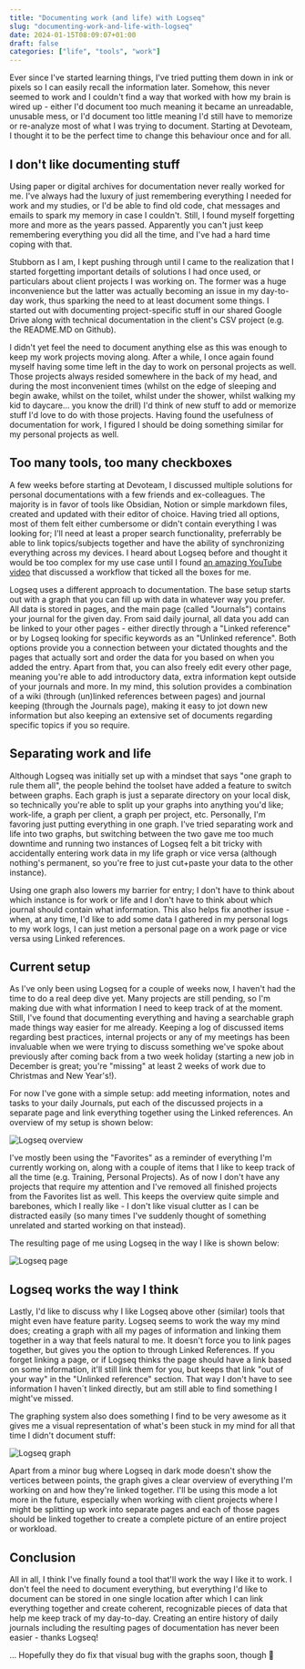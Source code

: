 ```yaml
---
title: "Documenting work (and life) with Logseq"
slug: "documenting-work-and-life-with-logseq"
date: 2024-01-15T08:09:07+01:00
draft: false
categories: ["life", "tools", "work"]
---
```


Ever since I've started learning things, I've tried putting them down in ink or pixels so I can easily recall the information later. Somehow, this never seemed to work and I couldn't find a way that worked with how my brain is wired up - either I'd document too much meaning it became an unreadable, unusable mess, or I'd document too little meaning I'd still have to memorize or re-analyze most of what I was trying to document. Starting at Devoteam, I thought it to be the perfect time to change this behaviour once and for all.

<!--more-->

## I don't like documenting stuff
Using paper or digital archives for documentation never really worked for me. I've always had the luxury of just remembering everything I needed for work and my studies, or I'd be able to find old code, chat messages and emails to spark my memory in case I couldn't. Still, I found myself forgetting more and more as the years passed. Apparently you can't just keep remembering everything you did all the time, and I've had a hard time coping with that.

Stubborn as I am, I kept pushing through until I came to the realization that I started forgetting important details of solutions I had once used, or particulars about client projects I was working on. The former was a huge inconvenience but the latter was actually becoming an issue in my day-to-day work, thus sparking the need to at least document some things. I started out with documenting project-specific stuff in our shared Google Drive along with technical documentation in the client's CSV project (e.g. the README.MD on Github).

I didn't yet feel the need to document anything else as this was enough to keep my work projects moving along. After a while, I once again found myself having some time left in the day to work on personal projects as well. Those projects always resided somewhere in the back of my head, and during the most inconvenient times (whilst on the edge of sleeping and begin awake, whilst on the toilet, whilst under the shower, whilst walking my kid to daycare... you know the drill) I'd think of new stuff to add or memorize stuff I'd love to do with those projects. Having found the usefulness of documentation for work, I figured I should be doing something similar for my personal projects as well.


## Too many tools, too many checkboxes
A few weeks before starting at Devoteam, I discussed multiple solutions for personal documentations with a few friends and ex-colleagues. The majority is in favor of tools like Obsidian, Notion or simple markdown files, created and updated with their editor of choice. Having tried all options, most of them felt either cumbersome or didn't contain everything I was looking for; I'll need at least a proper search functionality, preferrably be able to link topics/subjects together and have the ability of synchronizing everything across my devices.
I heard about Logseq before and thought it would be too complex for my use case until I found [an amazing YouTube video](https://youtu.be/pS5fyFWsZT4?si=80Z9GWeoEXUyor2g) that discussed a workflow that ticked all the boxes for me.

Logseq uses a different approach to documentation. The base setup starts out with a graph that you can fill up with data in whatever way you prefer. All data is stored in pages, and the main page (called "Journals") contains your journal for the given day. From said daily journal, all data you add can be linked to your other pages - either directly through a "Linked reference" or by Logseq looking for specific keywords as an "Unlinked reference". Both options provide you a connection between your dictated thoughts and the pages that actually sort and order the data for you based on when you added the entry.
Apart from that, you can also freely edit every other page, meaning you're able to add introductory data, extra information kept outside of your journals and more. In my mind, this solution provides a combination of a wiki (through (un)linked references between pages) and journal keeping (through the Journals page), making it easy to jot down new information but also keeping an extensive set of documents regarding specific topics if you so require.

## Separating work and life
Although Logseq was initially set up with a mindset that says "one graph to rule them all", the people behind the toolset have added a feature to switch between graphs. Each graph is just a separate directory on your local disk, so technically you're able to split up your graphs into anything you'd like; work-life, a graph per client, a graph per project, etc. Personally, I'm favoring just putting everything in one graph. I've tried separating work and life into two graphs, but switching between the two gave me too much downtime and running two instances of Logseq felt a bit tricky with accidentally entering work data in my life graph or vice versa (although nothing's permanent, so you're free to just cut+paste your data to the other instance).

Using one graph also lowers my barrier for entry; I don't have to think about which instance is for work or life and I don't have to think about which journal should contain what information. This also helps fix another issue - when, at any time, I'd like to add some data I gathered in my personal logs to my work logs, I can just metion a personal page on a work page or vice versa using Linked references.

## Current setup
As I've only been using Logseq for a couple of weeks now, I haven't had the time to do a real deep dive yet. Many projects are still pending, so I'm making due with what information I need to keep track of at the moment. Still, I've found that documenting everything and having a searchable graph made things way easier for me already. Keeping a log of discussed items regarding best practices, internal projects or any of my meetings has been invaluable when we were trying to discuss something we've spoke about previously after coming back from a two week holiday (starting a new job in December is great; you're "missing" at least 2 weeks of work due to Christmas and New Year's!).

For now I've gone with a simple setup: add meeting information, notes and tasks to your daily Journals, put each of the discussed projects in a separate page and link everything together using the Linked references. An overview of my setup is shown below:

![Logseq overview](logseq_overview.png)

I've mostly been using the "Favorites" as a reminder of everything I'm currently working on, along with a couple of items that I like to keep track of all the time (e.g. Training, Personal Projects). As of now I don't have any projects that require my attention and I've removed all finished projects from the Favorites list as well. This keeps the overview quite simple and barebones, which I really like - I don't like visual clutter as I can be distracted easily (so many times I've suddenly thought of something unrelated and started working on that instead).

The resulting page of me using Logseq in the way I like is shown below:

![Logseq page](logseq_page.png)

## Logseq works the way I think
Lastly, I'd like to discuss why I like Logseq above other (similar) tools that might even have feature parity. Logseq seems to work the way my mind does; creating a graph with all my pages of information and linking them together in a way that feels natural to me. It doesn't force you to link pages together, but gives you the option to through Linked References. If you forget linking a page, or if Logseq thinks the page should have a link based on some information, it'll still link them for you, but keeps that link "out of your way" in the "Unlinked reference" section. That way I don't have to see information I haven´t linked directly, but am still able to find something I might've missed.

The graphing system also does something I find to be very awesome as it gives me a visual representation of what's been stuck in my mind for all that time I didn't document stuff:

![Logseq graph](logseq_graph.png)

Apart from a minor bug where Logseq in dark mode doesn't show the vertices between points, the graph gives a clear overview of everything I'm working on and how they're linked together. I'll be using this mode a lot more in the future, especially when working with client projects where I might be splitting up work into separate pages and each of those pages should be linked together to create a complete picture of an entire project or workload.

## Conclusion
All in all, I think I've finally found a tool that'll work the way I like it to work. I don't feel the need to document everything, but everything I'd like to document can be stored in one single location after which I can link everything together and create coherent, recognizable pieces of data that help me keep track of my day-to-day. Creating an entire history of daily journals including the resulting pages of documentation has never been easier - thanks Logseq!

... Hopefully they do fix that visual bug with the graphs soon, though 😬
